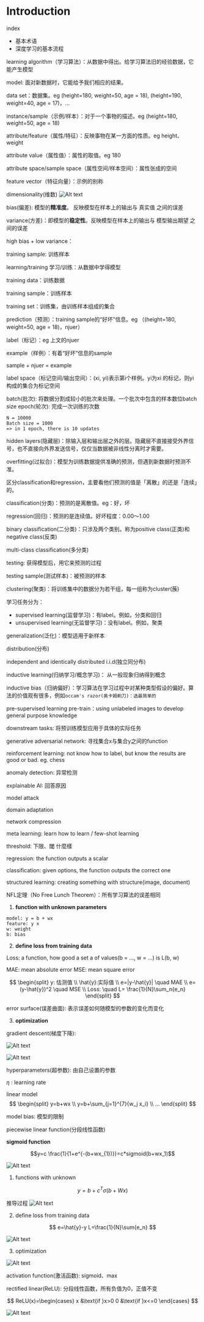 # Introduction

index
- 基本术语
- 深度学习的基本流程

learning algorithm（学习算法）：从数据中得出。给学习算法旧的经验数据，它能产生模型

model: 面对新数据时，它能给予我们相应的结果。

data set：数据集。eg (height=180, weight=50, age = 18),
(height=190, weight=40, age = 17)，...

instance/sample（示例/样本）：对于一个事物的描述。eg (height=180, weight=50, age = 18)

attribute/feature（属性/特征）：反映事物在某一方面的性质。eg height、weight

attribute value（属性值）：属性的取值。eg 180

attribute space/sample space（属性空间/样本空间）：属性张成的空间

feature vector（特征向量）：示例的别称

dimensionality(维数)
![Alt text](images/image-1.png)

bias(偏差): 模型的**精准度**。     反映模型在样本上的输出与 真实值      之间的误差

variance(方差)：即模型的**稳定性**。反映模型在样本上的输出与 模型输出期望 之间的误差

high bias + low variance：

training sample: 训练样本

learning/training 学习/训练：从数据中学得模型

training data：训练数据

training sample：训练样本

training set：训练集，由训练样本组成的集合

prediction（预测）：training sample的“好坏”信息。eg （(height=180, weight=50, age = 18)，njuer）

label（标记）：eg 上文的njuer

example（样例）：有着“好坏”信息的sample

sample + njuer = example

label space（标记空间/输出空间）：(xi, yi)表示第i个样例。yi为xi 的标记，则yi构成的集合为标记空间

batch(批次): 将数据分割成较小的批次来处理。一个批次中包含的样本数位batch size
epoch(轮次): 完成一次训练的次数

```
N = 10000
Batch size = 1000
=> in 1 epoch, there is 10 updates 
```

hidden layers(隐藏层)：除输入层和输出层之外的层。隐藏层不直接接受外界信号，也不直接向外界发送信号，仅仅当数据被非线性分离时才需要。

overfitting(过拟合)：模型为训练数据提供准确的预测，但遇到新数据时预测不准。

区分classification和regression，主要看他们预测的值是「离散」的还是「连续」的。

classification(分类)：预测的是离散值。eg：好，坏

regression(回归)：预测的是连续值。好坏程度：0.00～1.00

binary classification(二分类)：只涉及两个类别。称为positive class(正类)和negative class(反类)

multi-class classification(多分类)

testing: 获得模型后，用它来预测的过程

testing sample(测试样本)：被预测的样本

clustering(聚类)：将训练集中的数据分为若干组，每一组称为cluster(蔟)

学习任务分为：
- supervised learning(监督学习)：有label。例如，分类和回归
- unsupervised learning(无监督学习)：没有label。例如，聚类

generalization(泛化)：模型适用于新样本

distribution(分布)

independent and identically distributed i.i.d(独立同分布)

inductive learning(归纳学习/概念学习)： 从一般现象归纳得到概念

inductive bias（归纳偏好）：学习算法在学习过程中对某种类型假设的偏好。算法的价值观有很多，例如`occam's razor(奥卡姆剃刀)：选最简单的`

pre-supervised learning
	pre-train：using unlabeled images to develop general purpose knowledge

downstream tasks: 将预训练模型应用于具体的实际任务

generative adversarial network: 寻找集合x与集合y之间的function

reinforcement learning: not know how to label, but know the results are good or bad. eg. chess

anomaly detection: 异常检测

explainable AI: 回答原因
  
model attack

domain adaptation

network compression

meta learning: learn how to learn
/ few-shot learning

threshold: 下限、閾
什麼樣

regression: the function outputs a scalar

classification: given options, the function outputs the correct one

structured learning: creating something with structure(image, document)

NFL定理（No Free Lunch Theorem）：所有学习算法的误差相同


1. **function with unknown parameters**

```
model: y = b + wx
feature: y x
w: weight
b: bias
```

2. **define loss from training data**

Loss: a function, how good a set a of values(b = ..., w = ...) is
L(b, w)

MAE: mean absolute error
MSE: mean square error

$$
\begin{split}
y: 估测值 \\ \hat{y}:实际值 \\
e=|y-\hat{y}| \quad MAE \\
e=(y-\hat{y})^2 \quad MSE \\
Loss: \quad L= \frac{1}{N}\sum_n{e_n}
\end{split} 
$$

error surface(误差曲面): 表示误差如何随模型的参数的变化而变化


3. **optimization**

gradient descent(梯度下降): 

![Alt text](images/image-1.png)

![Alt text](images/image-2.png)

hyperparameters(超参数): 由自己设置的参数

$\eta$ : learning rate

linear model
$$
\begin{split}
    y=b+wx \\
    y=b+\sum_{j=1}^{7}{w_j x_i}    \\
    ...
\end{split}
$$


model bias: 模型的限制

piecewise linear function(分段线性函数)


**sigmoid function**

$$y=c \frac{1}{1+e^{-(b+wx_{1})}}=c*sigmoid(b+wx_1)$$

![Alt text](images/image-3.png)

1. functions with unknown

$$
y=b+c^T\sigma(b+Wx)
$$

推导过程
![Alt text](images/image-4.png)

2. define loss from training data

$$
e=\hat{y}-y
L=\frac{1}{N}\sum{e_n}
$$

![Alt text](images/image-5.png)


3. optimization

![Alt text](images/image-6.png)


activation function(激活函数): sigmoid、max

rectified linear(ReLU): 分段线性函数，所有负值为0，正值不变

$$
ReLU(x)=\begin{cases}
    x &\text{if }x>0
    0 &\text{if }x<=0
\end{cases}
$$

![Alt text](images/image-7.png)




